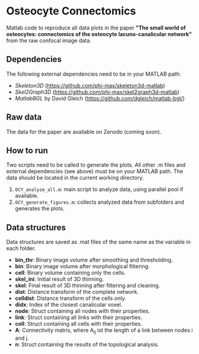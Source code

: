 # Osteocyte Connectomics
Matlab code to reproduce all data plots in the paper __"The small world of osteocytes: connectomics of the osteocyte lacuno-canalicular network"__ from the raw confocal image data.

## Dependencies
The following external dependencies need to be in your MATLAB path:

- _Skeleton3D_ (https://github.com/phi-max/skeleton3d-matlab)
- _Skel2Graph3D_ (https://github.com/phi-max/skel2graph3d-matlab)
- _MatlabBGL_ by David Gleich (https://github.com/dgleich/matlab-bgl/)

## Raw data
The data for the paper are available on Zenodo (coming soon).

## How to run
Two scripts need to be called to generate the plots. All other .m files and external dependencies (see above) must be on your MATLAB path. The data should be located in the current working directory.

1. `OCY_analyze_all.m`: main script to analyze data, using parallel pool if available.
2. `OCY_generate_figures.m`: collects analyzed data from subfolders and generates the plots.

## Data structures
Data structures are saved as .mat files of the same name as the variable in each folder.

- **bin_thr**: Binary image volume after smoothing and thresholding.
- **bin**: Binary image volume after morphological filtering.
- **cell**: Binary volume containing only the cells.
- **skel_ini**: Initial result of 3D thinning.
- **skel**: Final result of 3D thinning after filtering and cleaning.
- **dist**: Distance transform of the complete network.
- **celldist**: Distance transform of the cells only.
- **didx**: Index of the closest canalicular voxel.
- **node**: Struct containing all nodes with their properties.
- **link**: Struct containing all links with their properties.
- **cell**: Struct containing all cells with their properties.
- **A**: Connectivity matrix, where A<sub>ij</sub> ist the length of a link between nodes i and j.
- **n**: Struct containing the results of the topological analysis.

